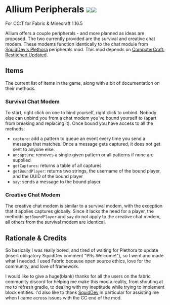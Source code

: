 # Allium Peripherals [![](http://cf.way2muchnoise.eu/full_348254_downloads.svg)![](http://cf.way2muchnoise.eu/versions/348254.svg)](https://minecraft.curseforge.com/projects/allium-peripherals)

For CC:T for Fabric & Minecraft 1.16.5

Allium offers a couple peripherals - and more planned as ideas are proposed. The two currently provided are the survival and creative chat modem. These modems function identically to the
chat module from [SquidDev's Plethora](https://github.com/SquidDev-CC/Plethora) peripherals mod. 
This mod depends on [ComputerCraft: Restitched Updated](https://www.curseforge.com/minecraft/mc-mods/cc-restitched-updated).
 
## Items
The current list of items in the game, along with a bit of documentation on their methods.

### Survival Chat Modem
To start, right click on one to bind yourself, right click to unbind. Nobody else can unbind you from a chat modem 
you've bound yourself to (apart from breaking and replacing it). Once bound you have access to all the methods:
- `capture`: add a pattern to queue an event every time you send a message that matches. Once a message gets captured,
it does not get sent to anyone else.
- `uncapture`: removes a single given pattern or all patterns if none are supplied
- `getCaptures`: returns a table of all captures
- `getBoundPlayer`: returns two strings, the username of the bound player, and the UUID of the bound player
- `say`: sends a message to the bound player.

### Creative Chat Modem

The creative chat modem is similar to a survival modem, with the exception that it applies captures globally. Since it
lacks the need for a player, the methods `getBoundPlayer` and `say` do not apply to the creative chat modem, all others 
from the survival modem are identical.

## Rationale & Credits 

So basically I was really bored, and tired of waiting for Plethora to update (insert obligatory SquidDev comment "PRs 
Welcome!"), so I went and made what I needed. I used Fabric because open source ethics, love for the community, and love
of framework. 

I would like to give a huge(blank) thanks for all the users on the fabric community discord for helping me make this mod
a reality, from shouting at me to refresh gradle, to dealing with my ineptitude while trying to implement block
entities. I'd also like to thank [SquidDev](https://github.com/SquidDev) in particular for assisting me when I came 
across issues with the CC end of the mod.
